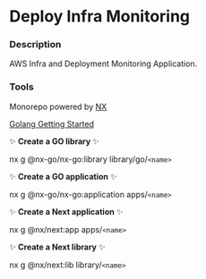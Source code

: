 # Deploy Infra Monitoring

### Description
AWS Infra and Deployment Monitoring Application.

### Tools
Monorepo powered by [NX](https://nx.dev/)

[Golang Getting Started](https://github.com/nx-go/nx-go)


✨ **Create a GO library** ✨

nx g @nx-go/nx-go:library library/go/`<name>`

✨ **Create a GO application** ✨

nx g @nx-go/nx-go:application apps/`<name>`

✨ **Create a Next application** ✨

nx g @nx/next:app apps/`<name>`

✨ **Create a Next library** ✨

nx g @nx/next:lib library/`<name>`